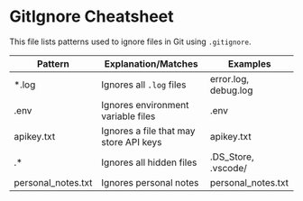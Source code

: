 
# GitIgnore Cheatsheet

This file lists patterns used to ignore files in Git using `.gitignore`.

| Pattern        | Explanation/Matches                          | Examples                   |
|----------------|----------------------------------------------|----------------------------|
| *.log          | Ignores all `.log` files                     | error.log, debug.log       |
| .env           | Ignores environment variable files           | .env                       |
| apikey.txt     | Ignores a file that may store API keys       | apikey.txt                 |
| .*             | Ignores all hidden files                     | .DS_Store, .vscode/        |
| personal_notes.txt | Ignores personal notes                   | personal_notes.txt         |
